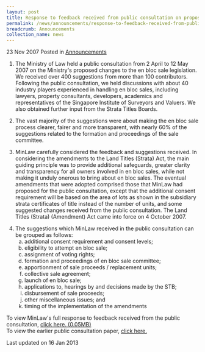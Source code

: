 ```yaml
---
layout: post
title: Response to feedback received from public consultation on proposed changes to the en bloc sale legislation
permalink: /news/announcements/response-to-feedback-received-from-public-consultation-on-proposed-changes-to-the-en-bloc-sale
breadcrumb: Announcements
collection_name: news
---
```


23 Nov 2007 Posted in [Announcements](/news/announcements)


1. The Ministry of Law held a public consultation from 2 April to 12 May 2007 on the Ministry's proposed changes to the en bloc sale legislation. We received over 400 suggestions from more than 100 contributors. Following the public consultation, we held discussions with about 40 industry players experienced in handling en bloc sales, including lawyers, property consultants, developers, academics and representatives of the Singapore Institute of Surveyors and Valuers. We also obtained further input from the Strata Titles Boards.


2. The vast majority of the suggestions were about making the en bloc sale process clearer, fairer and more transparent, with nearly 60% of the suggestions related to the formation and proceedings of the sale committee.


3. MinLaw carefully considered the feedback and suggestions received. In considering the amendments to the Land Titles (Strata) Act, the main guiding principle was to provide additional safeguards, greater clarity and transparency for all owners involved in en bloc sales, while not making it unduly onerous to bring about en bloc sales. The eventual amendments that were adopted comprised those that MinLaw had proposed for the public consultation, except that the additional consent requirement will be based on the area of lots as shown in the subsidiary strata certificates of title instead of the number of units, and some suggested changes received from the public consultation. The Land Titles (Strata) (Amendment) Act came into force on 4 October 2007.

<ol start="4">
<li>The suggestions which MinLaw received in the public consultation can be grouped as follows:

<ol style="list-style-type: lower-alpha">

<li>additional consent requirement and consent levels;</li>
<li>eligibility to attempt en bloc sale;</li>
<li>assignment of voting rights;</li>
<li>formation and proceedings of en bloc sale committee;</li>
<li>apportionment of sale proceeds / replacement units;</li>
<li>collective sale agreement;</li>
<li>launch of en bloc sale;</li>
<li>applications to, hearings by and decisions made by the STB;</li>
<li>disbursement of sale proceeds;</li>
<li>other miscellaneous issues; and</li>
<li>timing of the implementation of the amendments</li>



</ol>


</li>

</ol>

To view MinLaw's full response to feedback received from the public consultation, [click here. (0.05MB)](/files/news/announcements/2007/11/linkclick196d.pdf)  
To view the earlier public consultation paper, [click here.]() 

<p class="right-side-updated">Last updated on 16 Jan 2013</p>

